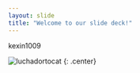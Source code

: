```yaml
---
layout: slide
title: "Welcome to our slide deck!"
---
```


kexin1009

![luchadortocat](https://octodex.github.com/images/luchadortocat.png)
{: .center}
